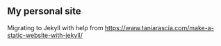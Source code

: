 
## My personal site

Migrating to Jekyll with help from https://www.taniarascia.com/make-a-static-website-with-jekyll/